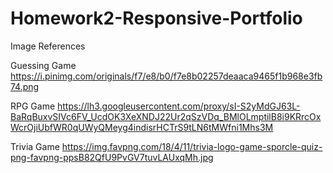 # Homework2-Responsive-Portfolio


Image References

Guessing Game
https://i.pinimg.com/originals/f7/e8/b0/f7e8b02257deaaca9465f1b968e3fb74.png

RPG Game
https://lh3.googleusercontent.com/proxy/sI-S2yMdGJ63L-BaRqBuxvSIVc6FV_UcdOK3XeXNDJ22Ur2qSzVDq_BMlOLmptilB8i9KRrcOxWcrOjiUbfWR0qUWyQMeyg4indisrHCTrS9tLN6tMWfni1Mhs3M

Trivia Game
https://img.favpng.com/18/4/11/trivia-logo-game-sporcle-quiz-png-favpng-ppsB82QfU9PvGV7tuvLAUxqMh.jpg



